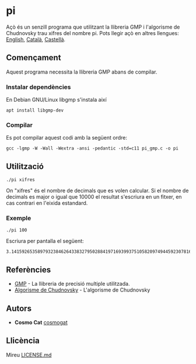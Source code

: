 # pi
Açò és un senzill programa que utilitzant la llibreria GMP i l'algorisme de Chudnovsky trau xifres del nombre pi.
Pots llegir açò en altres llengues: [English](README.md), [Català](README.ca.md), [Castellà](README.es.md).
## Començament
Aquest programa necessita la llibreria GMP abans de compilar.
### Instalar dependències
En Debian GNU/Linux libgmp s'instala així
```
apt install libgmp-dev
```
### Compilar
Es pot compilar aquest codi amb la següent ordre:
```
gcc -lgmp -W -Wall -Wextra -ansi -pedantic -std=c11 pi_gmp.c -o pi
```
## Utilització
```
./pi xifres
```
On "xifres" és el nombre de decimals que es volen calcular. Si el nombre de decimals es major o igual que 10000 el resultat s'escriura en un fitxer, en cas contrari en l'eixida estandard.
### Exemple
```
./pi 100
```
Escriura per pantalla el següent:
```
3.141592653589793238462643383279502884197169399375105820974944592307816406286208998628034825342117068
```
## Referències
* [GMP](https://gmplib.org/) - La llibreria de precisió multiple utilitzada.
* [Algorisme de Chudnovsky](https://en.wikipedia.org/wiki/Chudnovsky_algorithm) - L'algorisme de Chudnovsky
## Autors
* **Cosmo Cat**  [cosmogat](https://github.com/cosmogat)
## Llicència
Mireu [LICENSE.md](LICENSE.md)
